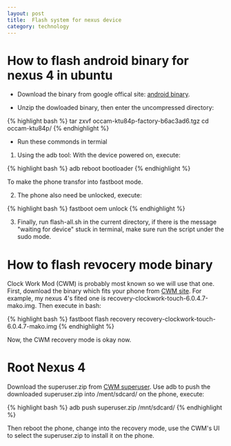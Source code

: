 ```yaml
---
layout: post
title:  Flash system for nexus device
category: technology 
---
```


# How to flash android binary for nexus 4 in ubuntu #

* Download the binary from google offical site: [android binary](https://developers.google.com/android/nexus/images "android binary").

* Unzip the dowloaded binary, then enter the uncompressed directory:

{% highlight bash %}
     tar zxvf occam-ktu84p-factory-b6ac3ad6.tgz 
     cd occam-ktu84p/
{% endhighlight %}

* Run these commonds in termial

1. Using the adb tool: With the device powered on, execute:

{% highlight bash %}
    adb reboot bootloader
{% endhighlight %}

To make the phone transfor into fastboot mode.

2. The phone also need be unlocked, execute:

{% highlight bash %}
    fastboot oem unlock
{% endhighlight %}

3. Finally, run flash-all.sh in the current directory, if there is the message "waiting for device" stuck in terminal, make sure run the script under the sudo mode.

# How to flash revocery mode binary #

Clock Work Mod (CWM) is probably most known so we will use that one. First, download the binary which fits your phone from [CWM site](https://www.clockworkmod.com/rommanager "CWM site"). For example, my nexus 4's fited one is recovery-clockwork-touch-6.0.4.7-mako.img. Then execute in bash:

{% highlight bash %}
    fastboot flash recovery recovery-clockwork-touch-6.0.4.7-mako.img
{% endhighlight %}

Now, the CWM recovery mode is okay now.

# Root Nexus 4 #

Download the superuser.zip from [CWM superuser](http://download.clockworkmod.com/superuser/superuser.zip "CWM superuser"). Use adb to push the downloaded superuser.zip into /ment/sdcard/ on the phone, execute:

{% highlight bash %}
     adb push superuser.zip /mnt/sdcard/
{% endhighlight %}
  
Then reboot the phone, change into the recovery mode, use the CWM's UI to select the superuser.zip to install it on the phone.
